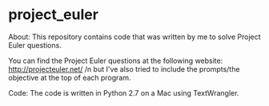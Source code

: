 project_euler
=============

About:
This repository contains code that was written by me to solve Project Euler questions.

You can find the Project Euler questions at the following website: http://projecteuler.net/ /n
but I've also tried to include the prompts/the objective at the top of each program.

Code:
The code is written in Python 2.7 on a Mac using TextWrangler.

